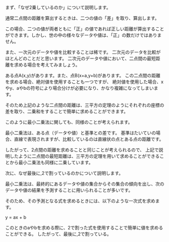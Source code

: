 


まず、「なぜ2乗しているのか」について説明します。

通常二点間の距離を算出するときは、二つの値の「差」を取り、算出します。

この場合、二つの値が両者ともに「正」の値であれば正しい距離が算出することができます。しかし、世の中の様々なデータや値は、「正」の数だけではありません。

また、一次元のデータや値を比較することは稀です。
二次元のデータを比較がほとんどのことだと思います。
二次元のデータや値において、二点間の最短距離を求める場合を考えてみましょう。

ある点A(x,y)があります。また、点B(x+a,y+b)があります。
この二点間の距離を求める場合、絶対値を使用することも一つですが、
絶対値を使用した場合、xやy、aやbの符号により場合分けが必要になり、かなり複雑になってしまいます。

そのため上記のような二点間の距離は、三平方の定理のようにそれぞれの座標の差を取り、二乗和をすることで簡単に求めることができます。

このように最小二乗法に関しても、同様のことが考えられます。


最小二乗法は、ある点（データや値）と基準との差です。
基準はたいていの場合、直線で表現されますが、比較しているのは直線状の点とある点の距離です。

したがって、2点間の距離を求めることと同じことが考えられるので、
上記で説明したように二点間の最短距離は、三平方の定理を用いて求めることができることから最小二乗法も同様に二乗しています。

次に、なぜ最後に,2で割っているのかについて説明します。

最小二乗法は、最終的にあるデータや値の集合からその集合の傾向を出し、次のデータや値の結果を予測することに用いられることが多いです。

そのため、その予測となる式を求めるときには、以下のような一次式を求めます。

y = ax + b 

このときのaやbを求める際に、2で割った式を使用することで簡単に値を求めることができる。
したがって、最後に,2で割っている。

